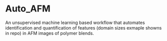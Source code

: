 # Auto_AFM
An unsupervised machine learning based workflow that automates identification and quantification of features (domain sizes exmaple showns in repo) in AFM images of polymer blends.
